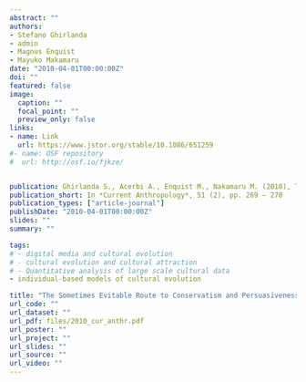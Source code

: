 ```yaml
---
abstract: ""
authors:
- Stefano Ghirlanda
- admin
- Magnus Enquist
- Mayuko Makamaru
date: "2010-04-01T00:00:00Z"
doi: ""
featured: false
image:
  caption: ""
  focal_point: ""
  preview_only: false
links:
- name: Link
  url: https://www.jstor.org/stable/10.1086/651259
#- name: OSF repository
#  url: http://osf.io/fjkze/


publication: Ghirlanda S., Acerbi A., Enquist M., Nakamaru M. (2010), The Sometimes Evitable Route to Conservatism and Persuasiveness. A Reply to Xue and Costopoulos, *Current Anthropology*, 51 (2), pp. 269 – 270
publication_short: In *Current Anthropology*, 51 (2), pp. 269 – 270
publication_types: ["article-journal"]
publishDate: "2010-04-01T00:00:00Z"
slides: ""
summary: ""

tags:
# - digital media and cultural evolution
# - cultural evolution and cultural attraction 
# - Quantitative analysis of large scale cultural data
- individual-based models of cultural evolution

title: "The Sometimes Evitable Route to Conservatism and Persuasiveness. A Reply to Xue and Costopoulos"
url_code: ""
url_dataset: ""
url_pdf: files/2010_cur_anthr.pdf
url_poster: ""
url_project: ""
url_slides: ""
url_source: ""
url_video: ""
---
```

